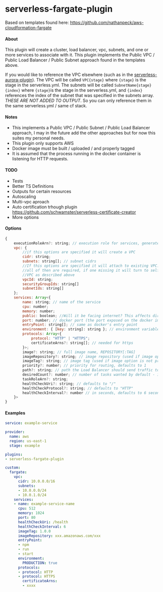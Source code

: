 # serverless-fargate-plugin

Based on templates found here: https://github.com/nathanpeck/aws-cloudformation-fargate

#### About
This plugin will create a cluster, load balancer, vpc, subnets, and one or more services to associate with it. This plugin implements the Public VPC / Public Load Balancer / Public Subnet approach found in the templates above.

If you would like to reference the VPC elsewhere (such as in the [serverless-aurora-plugin](https://github.com/honerlaw/serverless-aurora-plugin)). The VPC will be called `VPC{stage}` where `{stage}` is the stage in the serverless.yml. The subnets will be called `SubnetName{stage}{index}` where `{stage}`is the stage in the serverless.yml, and `{index}` references the index of the subnet that was specified in the subnets array. *THESE ARE NOT ADDED TO OUTPUT*. So you can only reference them in the same serverless.yml / same cf stack.

#### Notes
- This implements a Public VPC / Public Subnet / Public Load Balancer approach, I may in the future add the other approaches but for now this suites my personal needs.
- This plugin only supports AWS
- Docker image must be built / uploaded / and properly tagged
- It is assumed that the process running in the docker container is listening for HTTP requests.

#### TODO
- Tests
- Better TS Definitions
- Outputs for certain resources
- Autoscaling
- Multi-vpc aproach
- Auto certification trhough plugin https://github.com/schwamster/serverless-certificate-creator
- More options

#### Options
```javascript
{
    executionRoleArn?: string; // execution role for services, generated if not specified
    vpc: {
        //if this options are specified it will create a VPC
        cidr: string;
        subnets: string[]; // subnet cidrs
        //If this options are specified it will attach to existing VPC.
        //all of then are required, if one missing it will turn to self-created 
        //VPC as described above
        vpcId: string;
        securityGroupIds: string[]
        subnetIds: string[]
    };
    services: Array<{
        name: string; // name of the service
        cpu: number;
        memory: number;
        public: boolean; //Will it be facing internet? This affects directly what security groups will be auto created
        port: number; // docker port (the port exposed on the docker image) - if not specified random port will be used - usefull for busy private subnets 
        entryPoint: string[]; // same as docker's entry point
        environment: { [key: string]: string }; // environment variables passed to docker container
        protocols: Array<{
            protocol: "HTTP" | "HTTPS";
            certificateArns?: string[]; // needed for https
        }>;
        image?: string; // full image name, REPOSITORY[:TAG]
        imageRepository?: string; // image repository (used if image option is not provided)
        imageTag?: string; // image tag (used if image option is not provided)
        priority?: number; // priority for routing, defaults to 1
        path?: string; // path the Load Balancer should send traffic to, defaults to '*'
        desiredCount?: number; // number of tasks wanted by default - if not specified defaults to 1
        taskRoleArn?: string;
        healthCheckUri?: string; // defaults to "/"
        healthCheckProtocol?: string; // defaults to "HTTP"
        healthCheckInterval?: number // in seconds, defaults to 6 seconds
    }>
}
```

#### Examples
```yaml
service: example-service

provider:
  name: aws
  region: us-east-1
  stage: example

plugins:
- serverless-fargate-plugin

custom:
  fargate:
    vpc:
      cidr: 10.0.0.0/16
      subnets:
      - 10.0.0.0/24
      - 10.0.1.0/24
    services:
    - name: example-service-name
      cpu: 512
      memory: 1024
      port: 80
      healthCheckUri: /health
      healthCheckInterval: 6
      imageTag: 1.0.0
      imageRepository: xxx.amazonaws.com/xxx
      entryPoint:
      - npm
      - run
      - start
      environment:
        PRODUCTION: true
      protocols:
      - protocol: HTTP
      - protocol: HTTPS
        certificateArns:
        - xxxx

```
